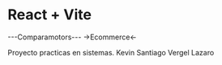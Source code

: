 # React + Vite

---Comparamotors---
->Ecommerce<-

Proyecto practicas en sistemas.
Kevin Santiago Vergel Lazaro
